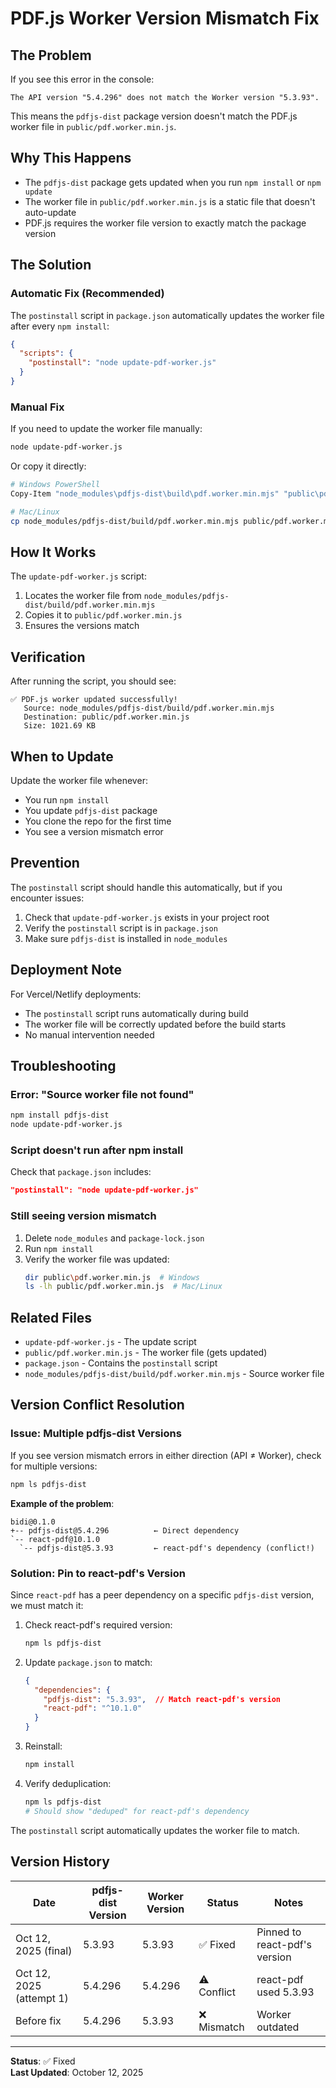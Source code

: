 # PDF.js Worker Version Mismatch Fix

## The Problem

If you see this error in the console:

```
The API version "5.4.296" does not match the Worker version "5.3.93".
```

This means the `pdfjs-dist` package version doesn't match the PDF.js worker file in `public/pdf.worker.min.js`.

## Why This Happens

- The `pdfjs-dist` package gets updated when you run `npm install` or `npm update`
- The worker file in `public/pdf.worker.min.js` is a static file that doesn't auto-update
- PDF.js requires the worker file version to exactly match the package version

## The Solution

### Automatic Fix (Recommended)

The `postinstall` script in `package.json` automatically updates the worker file after every `npm install`:

```json
{
  "scripts": {
    "postinstall": "node update-pdf-worker.js"
  }
}
```

### Manual Fix

If you need to update the worker file manually:

```bash
node update-pdf-worker.js
```

Or copy it directly:

```bash
# Windows PowerShell
Copy-Item "node_modules\pdfjs-dist\build\pdf.worker.min.mjs" "public\pdf.worker.min.js" -Force

# Mac/Linux
cp node_modules/pdfjs-dist/build/pdf.worker.min.mjs public/pdf.worker.min.js
```

## How It Works

The `update-pdf-worker.js` script:

1. Locates the worker file from `node_modules/pdfjs-dist/build/pdf.worker.min.mjs`
2. Copies it to `public/pdf.worker.min.js`
3. Ensures the versions match

## Verification

After running the script, you should see:

```
✅ PDF.js worker updated successfully!
   Source: node_modules/pdfjs-dist/build/pdf.worker.min.mjs
   Destination: public/pdf.worker.min.js
   Size: 1021.69 KB
```

## When to Update

Update the worker file whenever:

- You run `npm install`
- You update `pdfjs-dist` package
- You clone the repo for the first time
- You see a version mismatch error

## Prevention

The `postinstall` script should handle this automatically, but if you encounter issues:

1. Check that `update-pdf-worker.js` exists in your project root
2. Verify the `postinstall` script is in `package.json`
3. Make sure `pdfjs-dist` is installed in `node_modules`

## Deployment Note

For Vercel/Netlify deployments:

- The `postinstall` script runs automatically during build
- The worker file will be correctly updated before the build starts
- No manual intervention needed

## Troubleshooting

### Error: "Source worker file not found"

```bash
npm install pdfjs-dist
node update-pdf-worker.js
```

### Script doesn't run after npm install

Check that `package.json` includes:
```json
"postinstall": "node update-pdf-worker.js"
```

### Still seeing version mismatch

1. Delete `node_modules` and `package-lock.json`
2. Run `npm install`
3. Verify the worker file was updated:
   ```bash
   dir public\pdf.worker.min.js  # Windows
   ls -lh public/pdf.worker.min.js  # Mac/Linux
   ```

## Related Files

- `update-pdf-worker.js` - The update script
- `public/pdf.worker.min.js` - The worker file (gets updated)
- `package.json` - Contains the `postinstall` script
- `node_modules/pdfjs-dist/build/pdf.worker.min.mjs` - Source worker file

## Version Conflict Resolution

### Issue: Multiple pdfjs-dist Versions

If you see version mismatch errors in either direction (API ≠ Worker), check for multiple versions:

```bash
npm ls pdfjs-dist
```

**Example of the problem**:
```
bidi@0.1.0
+-- pdfjs-dist@5.4.296          ← Direct dependency
`-- react-pdf@10.1.0
  `-- pdfjs-dist@5.3.93         ← react-pdf's dependency (conflict!)
```

### Solution: Pin to react-pdf's Version

Since `react-pdf` has a peer dependency on a specific `pdfjs-dist` version, we must match it:

1. Check react-pdf's required version:
   ```bash
   npm ls pdfjs-dist
   ```

2. Update `package.json` to match:
   ```json
   {
     "dependencies": {
       "pdfjs-dist": "5.3.93",  // Match react-pdf's version
       "react-pdf": "^10.1.0"
     }
   }
   ```

3. Reinstall:
   ```bash
   npm install
   ```

4. Verify deduplication:
   ```bash
   npm ls pdfjs-dist
   # Should show "deduped" for react-pdf's dependency
   ```

The `postinstall` script automatically updates the worker file to match.

## Version History

| Date | pdfjs-dist Version | Worker Version | Status | Notes |
|------|-------------------|----------------|--------|-------|
| Oct 12, 2025 (final) | 5.3.93 | 5.3.93 | ✅ Fixed | Pinned to react-pdf's version |
| Oct 12, 2025 (attempt 1) | 5.4.296 | 5.4.296 | ⚠️ Conflict | react-pdf used 5.3.93 |
| Before fix | 5.4.296 | 5.3.93 | ❌ Mismatch | Worker outdated |

---

**Status**: ✅ Fixed  
**Last Updated**: October 12, 2025

